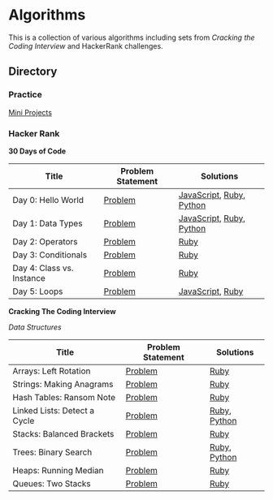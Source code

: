 # Algorithms

This is a collection of various algorithms including sets from _Cracking the Coding Interview_ and HackerRank challenges.

## Directory

### Practice

[Mini Projects](practice/mini_projects)

### Hacker Rank

**30 Days of Code**

|          Title      |                            Problem Statement                    |                         Solutions                                      |
|---------------------|-----------------------------------------------------------------|------------------------------------------------------------------------|
|Day 0: Hello World   |[Problem](hackerrank/30_days_of_code/day0_hello_world/problem.md)|[JavaScript](hackerrank/30_days_of_code/day0_hello_world/hello_world.js), [Ruby](hackerrank/30_days_of_code/day0_hello_world/hello_world.rb), [Python](hackerrank/30_days_of_code/day0_hello_world/hello_world.py)                         |
|Day 1: Data Types    |[Problem](hackerrank/30_days_of_code/day1_data_types/problem.md)|[JavaScript](hackerrank/30_days_of_code/day1_data_types/data_types.js), [Ruby](hackerrank/30_days_of_code/day1_data_types/data_types.rb), [Python](hackerrank/30_days_of_code/day1_data_types/data_types.py)                             |
|Day 2: Operators     |[Problem](hackerrank/30_days_of_code/day2_operators/problem.md)  |[Ruby](hackerrank/30_days_of_code/day2_operators/operators.rb)          |
|Day 3: Conditionals  |[Problem](hackerrank/30_days_of_code/day3_conditionals/problem.md)|[Ruby](hackerrank/30_days_of_code/day3_conditionals/conditionals.rb)   |
|Day 4: Class vs. Instance |[Problem](hackerrank/30_days_of_code/day4_class_vs_instance/problem.md)|[Ruby](hackerrank/30_days_of_code/day4_class_vs_instance/class_vs_instance.rb)                                                                                         |
|Day 5: Loops |[Problem](hackerrank/30_days_of_code/day5_loops/problem.md)|[JavaScript](hackerrank/30_days_of_code/day5_loops/loops.js), [Ruby](hackerrank/30_days_of_code/day5_loops/loops.rb) |

**Cracking The Coding Interview**

_Data Structures_

|          Title        |                            Problem Statement                    |                         Solutions                                      |
|-----------------------|-----------------------------------------------------------------|------------------------------------------------------------------------|
| Arrays: Left Rotation | [Problem](hackerrank/cracking_the_coding_interview/data_structures/arrays_left_rotation/problem.md)| [Ruby](hackerrank/cracking_the_coding_interview/data_structures/arrays_left_rotation/left_rotation.rb)|
| Strings: Making Anagrams| [Problem](hackerrank/cracking_the_coding_interview/data_structures/strings_making_anagrams/problem.md)| [Ruby](hackerrank/cracking_the_coding_interview/data_structures/strings_making_anagrams/making_anagrams.rb)|
| Hash Tables: Ransom Note| [Problem](hackerrank/cracking_the_coding_interview/data_structures/hash_tables_ransom_note/problem.md)| [Ruby](hackerrank/cracking_the_coding_interview/data_structures/hash_tables_ransom_note/ransom_note.rb)|
| Linked Lists: Detect a Cycle | [Problem](hackerrank/cracking_the_coding_interview/data_structures/linked_lists_detect_cycle/problem.md)| [Ruby](hackerrank/cracking_the_coding_interview/data_structures/linked_lists_detect_cycle/detect_cycle.rb), [Python](hackerrank/cracking_the_coding_interview/data_structures/linked_lists_detect_cycle/detect_cycle.py)|
| Stacks: Balanced Brackets | [Problem](hackerrank/cracking_the_coding_interview/data_structures/stacks_balanced_brackets/problem.md)| [Ruby](hackerrank/cracking_the_coding_interview/data_structures/stacks_balanced_brackets/balanced_brackets.rb)|
| Trees: Binary Search | [Problem](hackerrank/cracking_the_coding_interview/data_structures/trees_binary_search/problem.md)| [Ruby](hackerrank/cracking_the_coding_interview/data_structures/trees_binary_search/is_binary_search_tree.rb), [Python](hackerrank/cracking_the_coding_interview/data_structures/trees_binary_search/is_binary_search_tree.py)|
| Heaps: Running Median | [Problem](hackerrank/cracking_the_coding_interview/data_structures/heaps_running_median/problem.md)| [Ruby](hackerrank/cracking_the_coding_interview/data_structures/heaps_running_median/find_the_running_median.rb)|
| Queues: Two Stacks| [Problem](hackerrank/cracking_the_coding_interview/data_structures/queues_two_stacks/problem.md)| [Ruby](hackerrank/cracking_the_coding_interview/data_structures/queues_two_stacks/a_tale_of_two_stacks.rb)|
